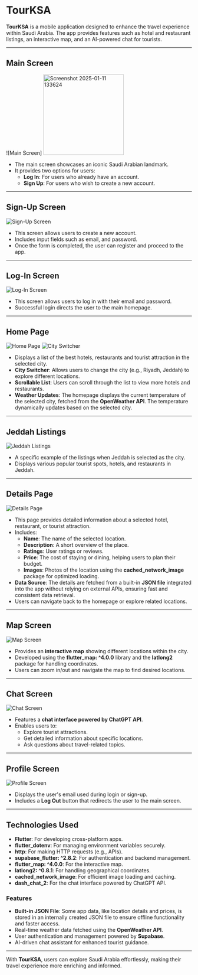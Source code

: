 # **TourKSA**

**TourKSA** is a mobile application designed to enhance the travel experience within Saudi Arabia. The app provides features such as hotel and restaurant listings, an interactive map, and an AI-powered chat for tourists.

---

## **Main Screen**
![Main Screen]
<img width="218" alt="Screenshot 2025-01-11 133624" src="https://github.com/user-attachments/assets/3e911ff2-3075-427a-8e17-6a44b8b442a1" />


- The main screen showcases an iconic Saudi Arabian landmark.
- It provides two options for users:
  - **Log In**: For users who already have an account.
  - **Sign Up**: For users who wish to create a new account.

---

## **Sign-Up Screen**
![Sign-Up Screen](<img width="213" alt="Screenshot 2025-01-11 133654" src="https://github.com/user-attachments/assets/5ae02f2b-72e8-4006-9bc1-4a11081ad78c" />
)

- This screen allows users to create a new account.
- Includes input fields such as email, and password.
- Once the form is completed, the user can register and proceed to the app.

---

## **Log-In Screen**
![Log-In Screen](<img width="221" alt="Screenshot 2025-01-11 133747" src="https://github.com/user-attachments/assets/9166f1ba-acd5-4be7-a5dc-f28067095484" />
)

- This screen allows users to log in with their email and password.
- Successful login directs the user to the main homepage.

---

## **Home Page**
![Home Page](<img width="223" alt="Screenshot 2025-01-11 132835" src="https://github.com/user-attachments/assets/1fa90da6-70ee-40b9-8460-72d31eba2247" />
) ![City Switcher](<img width="127" alt="switch button my app" src="https://github.com/user-attachments/assets/2fef6279-377e-43fc-aa82-a8611b599e19" />
)

- Displays a list of the best hotels, restaurants and tourist attraction in the selected city.
- **City Switcher**: Allows users to change the city (e.g., Riyadh, Jeddah) to explore different locations.
- **Scrollable List**: Users can scroll through the list to view more hotels and restaurants.
- **Weather Updates**: The homepage displays the current temperature of the selected city, fetched from the **OpenWeather API**. The temperature dynamically updates based on the selected city.

---

## **Jeddah Listings**
![Jeddah Listings](<img width="218" alt="Screenshot 2025-01-11 133027" src="https://github.com/user-attachments/assets/3026892e-320a-447d-b511-fd3f4154a9f4" />
)

- A specific example of the listings when Jeddah is selected as the city.
- Displays various popular tourist spots, hotels, and restaurants in Jeddah.

---

## **Details Page**
![Details Page](<img width="217" alt="Screenshot 2025-01-11 132931" src="https://github.com/user-attachments/assets/df2bb472-7c57-4658-baf1-3f623129665c" />
)

- This page provides detailed information about a selected hotel, restaurant, or tourist attraction.
- Includes:
  - **Name**: The name of the selected location.
  - **Description**: A short overview of the place.
  - **Ratings**: User ratings or reviews.
  - **Price**: The cost of staying or dining, helping users to plan their budget.
  - **Images**: Photos of the location using the **cached_network_image** package for optimized loading.
- **Data Source**: The details are fetched from a built-in **JSON file** integrated into the app without relying on external APIs, ensuring fast and consistent data retrieval.
- Users can navigate back to the homepage or explore related locations.

---

## **Map Screen**
![Map Screen](<img width="220" alt="Screenshot 2025-01-11 133103" src="https://github.com/user-attachments/assets/a27e2fa0-5a37-4cb0-ae4d-7bfa7053171a" />
)

- Provides an **interactive map** showing different locations within the city.
- Developed using the **flutter_map: ^4.0.0** library and the **latlong2** package for handling coordinates.
- Users can zoom in/out and navigate the map to find desired locations.

---

## **Chat Screen**
![Chat Screen](<img width="221" alt="Screenshot 2025-01-11 133233" src="https://github.com/user-attachments/assets/2d8f5325-0ce6-47a2-88e0-ee7103687321" />
)

- Features a **chat interface powered by ChatGPT API**.
- Enables users to:
  - Explore tourist attractions.
  - Get detailed information about specific locations.
  - Ask questions about travel-related topics.

---

## **Profile Screen**
![Profile Screen](<img width="218" alt="Screenshot 2025-01-11 133317" src="https://github.com/user-attachments/assets/9400d3ef-bf12-495d-b26a-91a062ecf680" />
)

- Displays the user's email used during login or sign-up.
- Includes a **Log Out** button that redirects the user to the main screen.

---

## **Technologies Used**

- **Flutter**: For developing cross-platform apps.
- **flutter_dotenv**: For managing environment variables securely.
- **http**: For making HTTP requests (e.g., APIs).
- **supabase_flutter: ^2.8.2**: For authentication and backend management.
- **flutter_map: ^4.0.0**: For the interactive map.
- **latlong2: ^0.8.1**: For handling geographical coordinates.
- **cached_network_image**: For efficient image loading and caching.
- **dash_chat_2**: For the chat interface powered by ChatGPT API.

### **Features**
- **Built-in JSON File**: Some app data, like location details and prices, is stored in an internally created JSON file to ensure offline functionality and faster access.
- Real-time weather data fetched using the **OpenWeather API**.
- User authentication and management powered by **Supabase**.
- AI-driven chat assistant for enhanced tourist guidance.

---

With **TourKSA**, users can explore Saudi Arabia effortlessly, making their travel experience more enriching and informed.
